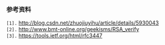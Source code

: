 ### 参考资料 ###
`[1].` http://blog.csdn.net/zhuojiuyihu/article/details/5930043<br>
<code>[2].</code> <a href='http://www.bmt-online.org/geekisms/RSA_verify'>http://www.bmt-online.org/geekisms/RSA_verify</a><br>
<code>[3].</code> <a href='https://tools.ietf.org/html/rfc3447'>https://tools.ietf.org/html/rfc3447</a><br>